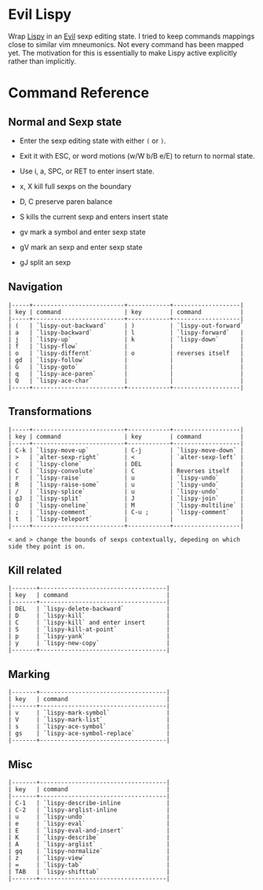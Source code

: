 # Evil Lispy

Wrap [Lispy](https://github.com/abo-abo/lispy) in an
[Evil](https://gitorious.org/evil/pages/Home) sexp editing state.  I tried to
keep commands mappings close to similar vim mneumonics. Not every command has
been mapped yet. The motivation for this is essentially to make Lispy active
explicitly rather than implicitly.

# Command Reference
## Normal and Sexp state

 - Enter the sexp editing state with either `(` or `)`.
 - Exit it with ESC, or word motions (w/W b/B e/E) to return to normal state.
 - Use i, a, SPC, or RET to enter insert state.

 - x, X kill full sexps on the boundary
 - D, C preserve paren balance
 - S kills the current sexp and enters insert state

 - gv mark a symbol and enter sexp state
 - gV mark an sexp and enter sexp state

 - gJ split an sexp


## Navigation
    |-----+--------------------------+------------+-------------------|
    | key | command                  | key        | command           |
    |-----+--------------------------+------------+-------------------|
    | (   | `lispy-out-backward`     | )          | `lispy-out-forward`
    | a   | `lispy-backward`         | l          | `lispy-forward`   |
    | j   | `lispy-up`               | k          | `lispy-down`      |
    | f   | `lispy-flow`             |            |                   |
    | o   | `lispy-differnt`         | o          | reverses itself   |
    | gd  | `lispy-follow`           |            |                   |
    | G   | `lispy-goto`             |            |                   |
    | q   | `lispy-ace-paren`        |            |                   |
    | Q   | `lispy-ace-char`         |            |                   |
    |-----+--------------------------+------------+-------------------|

## Transformations

    |-----+--------------------------+------------+-------------------|
    | key | command                  | key        | command           |
    |-----+--------------------------+------------+-------------------|
    | C-k | `lispy-move-up`          | C-j        | `lispy-move-down` |
    | >   | `alter-sexp-right`       | <          | `alter-sexp-left` |
    | c   | `lispy-clone`            | DEL        |                   |
    | C   | `lispy-convolute`        | C          | Reverses itself   |
    | r   | `lispy-raise`            | u          | `lispy-undo`      |
    | R   | `lispy-raise-some`       | u          | `lispy-undo`      |
    | /   | `lispy-splice`           | u          | `lispy-undo`      |
    | gJ  | `lispy-split`            | J          | `lispy-join`      |
    | O   | `lispy-oneline`          | M          | `lispy-multiline` |
    | ;   | `lispy-comment`          | C-u ;      | `lispy-comment`   |
    | t   | `lispy-teleport`         |            |                   |
    |-----+--------------------------+------------+-------------------|

    < and > change the bounds of sexps contextually, depeding on which
    side they point is on.

## Kill related

    |-------+------------------------------------|
    | key   | command                            |
    |-------+------------------------------------|
    | DEL   | `lispy-delete-backward`            |
    | D     | `lispy-kill`                       |
    | C     | `lispy-kill` and enter insert      |
    | S     | `lispy-kill-at-point`              |
    | p     | `lispy-yank`                       |
    | y     | `lispy-new-copy`                   |
    |-------+------------------------------------|

## Marking

    |-------+------------------------------------|
    | key   | command                            |
    |-------+------------------------------------|
    | v     | `lispy-mark-symbol`                |
    | V     | `lispy-mark-list`                  |
    | s     | `lispy-ace-symbol`                 |
    | gs    | `lispy-ace-symbol-replace`         |
    |-------+------------------------------------|

## Misc

    |-------+------------------------------------|
    | key   | command                            |
    |-------+------------------------------------|
    | C-1   | `lispy-describe-inline             |
    | C-2   | `lispy-arglist-inline              |
    | u     | `lispy-undo`                       |
    | e     | `lispy-eval`                       |
    | E     | `lispy-eval-and-insert`            |
    | K     | `lispy-describe`                   |
    | A     | `lispy-arglist`                    |
    | gq    | `lispy-normalize`                  |
    | z     | `lispy-view`                       |
    | =     | `lispy-tab`                        |
    | TAB   | `lispy-shifttab`                   |
    |-------+------------------------------------|

